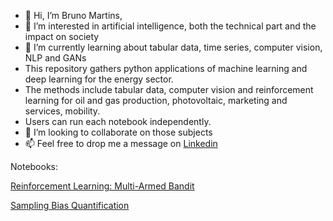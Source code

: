 - 👋 Hi, I’m Bruno Martins,
- 👀 I’m interested in artificial intelligence, both the technical part and the impact on society
- 🌱 I’m currently learning about tabular data, time series, computer vision, NLP and GANs
- This repository gathers python applications of machine learning and deep learning for the energy sector.
- The methods include tabular data, computer vision and reinforcement learning for oil and gas production, photovoltaic, marketing and services, mobility.
- Users can run each notebook independently.
- 💞️ I’m looking to collaborate on those subjects
- 📫 Feel free to drop me a message on [Linkedin](https://www.linkedin.com/in/bruno-van-dunem-martins-10a7252/)

Notebooks:

[Reinforcement Learning: Multi-Armed Bandit](https://github.com/BrunoVDM/Notebooks/blob/main/REINFORCEMENT_LEARNING_MULTI-ARMED_BANDIT_202006.ipynb)

[Sampling Bias Quantification](https://github.com/BrunoVDM/Notebooks/blob/main/SAMPLING_BIAS_QUANTIFICATION_202112.ipynb)

<!---
BrunoVDM/BrunoVDM is a ✨ special ✨ repository because its `README.md` (this file) appears on your GitHub profile.
You can click the Preview link to take a look at your changes
--->
